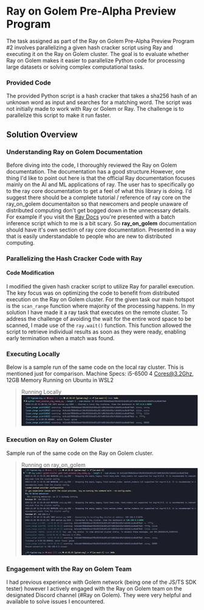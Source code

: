 # Ray on Golem Pre-Alpha Preview Program


The task assigned as part of the Ray on Golem Pre-Alpha Preview Program #2 involves parallelizing a given hash cracker script using Ray and executing it on the Ray on Golem cluster. The goal is to evaluate whether Ray on Golem makes it easier to parallelize Python code for processing large datasets or solving complex computational tasks.

### Provided Code

The provided Python script is a hash cracker that takes a sha256 hash of an unknown word as input and searches for a matching word. The script was not initially made to work with Ray or Golem or Ray. The challenge is to parallelize this script to make it run faster.

## Solution Overview

### Understanding Ray on Golem Documentation

Before diving into the code, I thoroughly reviewed the Ray on Golem documentation. The documentation has a good structure.However, one thing I'd like to point out here is that the official Ray documentation focuses mainly on the AI and ML applications of ray. The user has to specifically go to the ray core documentation to get a feel of what this library is doing. I'd suggest there should be a complete tutorial / reference of ray core on the ray_on_golem documentaiton so that newcomers and people unaware of distributed computing don't get bogged down in the unnecessary details. For example if you visit the [Ray Docs](https://docs.ray.io/en/latest/) you're presented with a batch inference script which to me is a bit scary. So **ray_on_golem** documentation should have it's own section of ray core documentation. Presented in a way that is easily understandable to people who are new to distributed computing.
 
### Parallelizing the Hash Cracker Code with Ray

#### Code Modification
I modified the given hash cracker script to utilize Ray for parallel execution. The key focus was on optimizing the code to benefit from distributed execution on the Ray on Golem cluster. For the given task our main hotspot is the `scan_range` function where majority of the processing happens. In my solution I have made it a ray task that executes on the remote cluster. To address the challenge of avoiding the wait for the entire word space to be scanned, I made use of the `ray.wait()` function. This function allowed the script to retrieve individual results as soon as they were ready, enabling early termination when a match was found.

### Executing Locally
Below is a sample run of the same code on the local ray cluster. This is mentioned just for comparison. 
Machine Specs: i5-6500 4 Cores@3.2Ghz, 12GB Memory Running on Ubuntu in WSL2
> Running Locally
![Local Run](./ray-job-local.png)


### Execution on Ray on Golem Cluster
Sample run of the same code on the Ray on Golem cluster. 

> Running on ray_on_golem
![Ray on Golem](./ray-job-golem.png)

### Engagement with the Ray on Golem Team

I had previous experience with Golem network (being one of the JS/TS SDK tester) however  I actively engaged with the Ray on Golem team on the designated Discord channel (#Ray on Golem). They were very helpful and available to solve issues I encountered.


